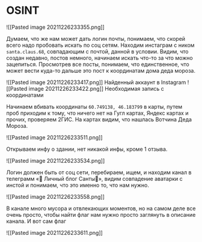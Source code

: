 # OSINT

![[Pasted image 20211226233355.png]]

Думаем, что же нам может дать логин почты, понимаем, что скорей всего надо пробовать искать по соц сетям. Находим инстаграм с ником `santa.claus.68`, совпадающим с почтой, данной в условии. Видим, что создан недавно, постов немного, начинаем искать что-то за что можно зацепиться. Просмотрев все посты, понимаем, что единственное, что может вести куда-то дальше это пост к координатам дома деда мороза.

![[Pasted image 20211226233417.png]]
Найденный аккаунт в Instagram
![[Pasted image 20211226233422.png]]
Необходимая запись с координатами

Начинаем вбивать координаты `60.749138, 46.183799` в карты, путем проб приходим к тому, что ничего нет на Гугл картах, Яндекс картах и прочих, проверяем 2ГИС. На картах видим, что нашлась Вотчина Деда Мороза.

![[Pasted image 20211226233511.png]]

Открываем инфу о здании, нет никакой инфы, кроме 1 отзыва.

![[Pasted image 20211226233534.png]]

Логин должен быть от соц сети, перебираем, ищем, и находим канал в телеграмм «🎅 Личный блог Санты🎄», видим совпадение аватарки с инстой и понимаем, что это именно то, что нам нужно.

![[Pasted image 20211226233558.png]]

В канале много мусора и отвлекающих моментов, но на самом деле все очень просто, чтобы найти флаг нам нужно просто заглянуть в описание канала. И вот сам флаг

![[Pasted image 20211226233611.png]]

